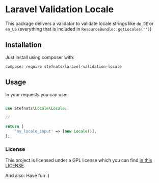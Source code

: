 # Laravel Validation Locale

This package delivers a validator to validate locale strings like `de_DE` or `en_US` (everything that is included in `ResourceBundle::getLocales('')`)

## Installation

Just install using composer with:

`composer require stefnats/laravel-validation-locale`

## Usage

In your requests you can use:

```php

use Stefnats\Locale\Locale;

//

return [
    'my_locale_input' => [new Locale()],
];
```

### License
This project is licensed under a GPL license which you can find
[in this LICENSE](https://github.com/stefnats/laravel-validation-locale/blob/master/LICENSE).

And also: Have fun :)
